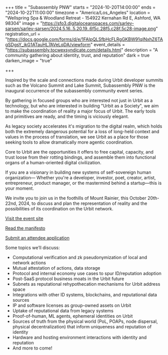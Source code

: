 +++
title = "Subassembly PNW"
starts = "2024-10-20T14:00:00"
ends = "2024-10-22T11:00:00"
timezone = "America/Los_Angeles"
location = "Wellspring Spa & Woodland Retreat - 154922 Kernahan Rd E, Ashford, WA 98304"
image = "https://sfo3.digitaloceanspaces.com/sarlev-sarsen/sarlev-sarsen/2024.5.16..5.20.19..6f5c.28f5.c28f.5c28-image.png"
registration_url = "https://docs.google.com/forms/d/e/1FAIpQLSfbHcFLRgGKBW91qINxhZ6TAgSDgsY_ikG1ATauHL7AVeLqDA/viewform"
event_details = "https://subassembly.tocwexsyndicate.com/details.html"
description = "A community gathering about identity, trust, and reputation"
dark = true
darken_image = "true"

+++

Inspired by the scale and connections made during Urbit developer summits such as the Volcano Summit and Lake Summit, Subassembly PNW is the inaugural occurrence of the subassembly community event series.

By gathering in focused groups who are interested not just in Urbit as a technology, but who are interested in building "Urbit as a Society", we aim to make the coordination of reality a major focus of Urbit. The early tools and primitives are ready, and the timing is viciously elegant.

As legacy society accelerates it's migration to the digital realm, which holds both the extremely dangerous potential for a loss of long-held context and values in the process of translation, we see Urbit as a place for those seeking tools to allow dramatically more agentic coordination.

Core to Urbit are the opportunities it offers to free capital, capacity, and trust loose from their rotting bindings, and assemble them into functional organs of a human-oriented digital civilization.

If you are a visionary in building new systems of self-sovereign human organization— Whether you're a developer, investor, poet, creator, artist, entrepreneur, product manager, or the mastermind behind a startup—this is your moment.

We invite you to join us in the foothills of Mount Rainier, this October 20th-22nd, 2024, to discuss and plan the representation of reality and the possibilities of its coordination on the Urbit network.

[Visit the event site](https://subassembly.tocwexsyndicate.com)

[Read the manifesto](https://subassembly.tocwexsyndicate.com/manifesto.html)

[Submit an attendee application](https://docs.google.com/forms/d/e/1FAIpQLSfbHcFLRgGKBW91qINxhZ6TAgSDgsY_ikG1ATauHL7AVeLqDA/viewform)

Some topics we’ll discuss:
- Computational verification and zk pseudonymization of local and network actions
- Mutual attestation of actions, data storage
- Protocol and internal economy use cases to spur ID/reputation adoption
- Post-SaaS protocol business moats in the Urbit future
- Subnets as reputational rehypothecation mechanisms for Urbit address space
- Integrations with other ID systems, blockchains, and reputational data sources
- IP and software licenses as group-owned assets on Urbit
- Uptake of reputational data from legacy systems
- Proof-of-human, ML agents, ephemeral identities on Urbit
- Sources of truth from the physical world (PoL, POAPs, node dispersal, physical decentralization) that inform uniqueness and reputation of identity
- Hardware and hosting environment interactions with identity and reputation
- And more to come!
